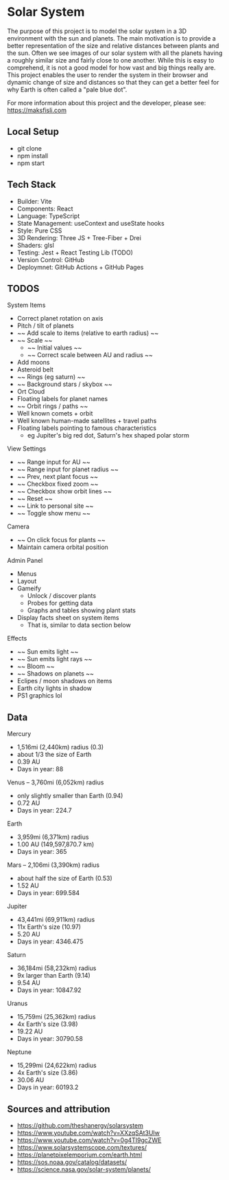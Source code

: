 # Solar System
The purpose of this project is to model the solar system in a 3D environment with the sun and planets. The main motivation is to provide a better representation of the size and relative distances between plants and the sun. Often we see images of our solar system with all the planets having a roughly similar size and fairly close to one another. While this is easy to comprehend, it is not a good model for how vast and big things really are. This project enables the user to render the system in their browser and dynamic change of size and distances so that they can get a better feel for why Earth is often called a "pale blue dot".

For more information about this project and the developer, please see: https://maksfisli.com 

## Local Setup
- git clone
- npm install
- npm start

## Tech Stack
- Builder: Vite
- Components: React
- Language: TypeScript
- State Management: useContext and useState hooks
- Style: Pure CSS
- 3D Rendering: Three JS + Tree-Fiber + Drei
- Shaders: glsl
- Testing: Jest + React Testing Lib (TODO)
- Version Control: GitHub
- Deploymnet: GitHub Actions + GitHub Pages

## TODOS
System Items
- Correct planet rotation on axis
- Pitch / tilt of planets
- ~~ Add scale to items (relative to earth radius) ~~
- ~~ Scale ~~
  - ~~ Initial values ~~
  - ~~ Correct scale between AU and radius ~~
- Add moons
- Asteroid belt
- ~~ Rings (eg saturn) ~~
- ~~ Background stars / skybox ~~
- Ort Cloud
- Floating labels for planet names
- ~~ Orbit rings / paths ~~
- Well known comets + orbit
- Well known human-made satellites + travel paths
- Floating labels pointing to famous characteristics
  - eg Jupiter's big red dot, Saturn's hex shaped polar storm

View Settings
- ~~ Range input for AU ~~
- ~~ Range input for planet radius ~~
- ~~ Prev, next plant focus ~~
- ~~ Checkbox fixed zoom ~~
- ~~ Checkbox show orbit lines ~~
- ~~ Reset ~~
- ~~ Link to personal site ~~
- ~~ Toggle show menu ~~

Camera
- ~~ On click focus for plants ~~
- Maintain camera orbital position

Admin Panel
- Menus
- Layout
- Gameify
  - Unlock / discover plants
  - Probes for getting data
  - Graphs and tables showing plant stats
- Display facts sheet on system items
  - That is, similar to data section below

Effects
- ~~ Sun emits light ~~
- ~~ Sun emits light rays ~~
- ~~ Bloom ~~
- ~~ Shadows on planets ~~
- Eclipes / moon shadows on items
- Earth city lights in shadow
- PS1 graphics lol

## Data
Mercury
- 1,516mi (2,440km) radius (0.3) 
- about 1/3 the size of Earth
- 0.39 AU
- Days in year: 88 

Venus
– 3,760mi (6,052km) radius
- only slightly smaller than Earth (0.94)
- 0.72 AU
- Days in year: 224.7

Earth
- 3,959mi (6,371km) radius
- 1.00 AU (149,597,870.7 km)
- Days in year: 365

Mars
– 2,106mi (3,390km) radius
- about half the size of Earth (0.53)
- 1.52 AU
- Days in year: 699.584

Jupiter
- 43,441mi (69,911km) radius
- 11x Earth's size (10.97)
- 5.20 AU
- Days in year: 4346.475

Saturn
- 36,184mi (58,232km) radius
- 9x larger than Earth (9.14)
- 9.54 AU
- Days in year: 10847.92

Uranus
- 15,759mi (25,362km) radius
- 4x Earth's size (3.98)
- 19.22 AU
- Days in year: 30790.58

Neptune
- 15,299mi (24,622km) radius
- 4x Earth's size (3.86)
- 30.06 AU
- Days in year: 60193.2

## Sources and attribution
- https://github.com/theshanergy/solarsystem
- https://www.youtube.com/watch?v=XXzqSAt3UIw
- https://www.youtube.com/watch?v=0g4TI9gcZWE 
- https://www.solarsystemscope.com/textures/ 
- https://planetpixelemporium.com/earth.html 
- https://sos.noaa.gov/catalog/datasets/
- https://science.nasa.gov/solar-system/planets/ 